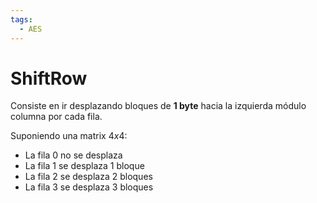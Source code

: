 ```yaml
---
tags:
  - AES
---
```

# ShiftRow

Consiste en ir desplazando bloques de **1 byte** hacia la izquierda módulo columna por cada fila.

Suponiendo una matrix $4x4$:
- La fila 0 no se desplaza
- La fila 1 se desplaza 1 bloque
- La fila 2 se desplaza 2 bloques
- La fila 3 se desplaza 3 bloques

